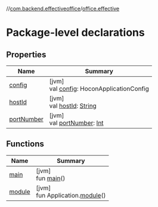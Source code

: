 //[com.backend.effectiveoffice](../../index.md)/[office.effective](index.md)

# Package-level declarations

## Properties

| Name | Summary |
|---|---|
| [config](config.md) | [jvm]<br>val [config](config.md): HoconApplicationConfig |
| [hostId](host-id.md) | [jvm]<br>val [hostId](host-id.md): [String](https://kotlinlang.org/api/latest/jvm/stdlib/kotlin/-string/index.html) |
| [portNumber](port-number.md) | [jvm]<br>val [portNumber](port-number.md): [Int](https://kotlinlang.org/api/latest/jvm/stdlib/kotlin/-int/index.html) |

## Functions

| Name | Summary |
|---|---|
| [main](main.md) | [jvm]<br>fun [main](main.md)() |
| [module](module.md) | [jvm]<br>fun Application.[module](module.md)() |
